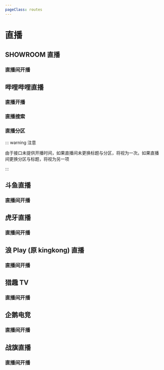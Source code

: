 ```yaml
---
pageClass: routes
---
```


# 直播

## SHOWROOM 直播

### 直播间开播

<Route author="nwindz" example="/showroom/room/93401" path="/showroom/room/:id" :paramsDesc="['直播间 id, 打开浏览器控制台，刷新页面，找到请求中的room_id参数']"/>

## 哔哩哔哩直播

### 直播开播

<Route author="Qixingchen" example="/bilibili/live/room/3" path="/bilibili/live/room/:roomID" :paramsDesc="['房间号, 可在直播间 URL 中找到, 长短号均可']"/>

### 直播搜索

<Route author="Qixingchen" example="/bilibili/live/search/编程/online" path="/bilibili/live/search/:key/:order" :paramsDesc="['搜索关键字', '排序方式, live_time 开播时间, online 人气']"/>

### 直播分区

<Route author="Qixingchen" example="/bilibili/live/area/207/online" path="/bilibili/live/area/:areaID/:order" :paramsDesc="['分区 ID 分区增删较多, 可通过 [分区列表](https://api.live.bilibili.com/room/v1/Area/getList) 查询', '排序方式, live_time 开播时间, online 人气']">

::: warning 注意

由于接口未提供开播时间，如果直播间未更换标题与分区，将视为一次。如果直播间更换分区与标题，将视为另一项

:::

</Route>

## 斗鱼直播

### 直播间开播

<Route author="DIYgod" example="/douyu/room/24422" path="/douyu/room/:id" :paramsDesc="['直播间 id, 可在主播直播间页 URL 中找到']"/>

## 虎牙直播

### 直播间开播

<Route author="SettingDust xyqfer" example="/huya/live/edmunddzhang" path="/huya/live/:id" :paramsDesc="['直播间id或主播名(有一些id是名字，如上)']" radar="1" rssbud="1"/>

## 浪 Play (原 kingkong) 直播

### 直播间开播

<Route author="MittWillson" example="/langlive/room/666666" path="/langlive/room/:id" :paramsDesc="['直播间 id, 可在主播直播间页 URL 中找到']"/>

## 猎趣 TV

### 直播间开播

<Route author="hoilc" example="/liequtv/room/175435" path="/liequtv/room/:id" :paramsDesc="['直播间 id, 可在主播直播间页 URL 中找到']"/>

## 企鹅电竞

### 直播间开播

<Route author="hoilc" example="/egameqq/room/497383565" path="/egameqq/room/:id" :paramsDesc="['直播间 id, 可在主播直播间页 URL 中找到']"/>

## 战旗直播

### 直播间开播

<Route author="cssxsh" example="/zhanqi/room/anime" path="/zhanqi/room/:id" :paramsDesc="['直播间 id, 可在主播直播间页 URL 中找到']"/>
